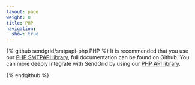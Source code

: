 ```yaml
---
layout: page
weight: 0
title: PHP
navigation:
  show: true
---
```

{% github sendgrid/smtpapi-php PHP %} It is recommended that you use our <a href="https://github.com/sendgrid/smtpapi-php">PHP SMTPAPI library</a>, full documentation can be found on Github. You can more deeply integrate with SendGrid by using our <a href="https://github.com/sendgrid/sendgrid-php">PHP API library</a>.
</p>
{% endgithub %}
